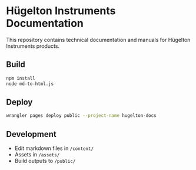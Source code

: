 # Hügelton Instruments Documentation

This repository contains technical documentation and manuals for Hügelton Instruments products.

## Build
```bash
npm install
node md-to-html.js
```

## Deploy
```bash
wrangler pages deploy public --project-name hugelton-docs
```

## Development
- Edit markdown files in `/content/`
- Assets in `/assets/`
- Build outputs to `/public/`